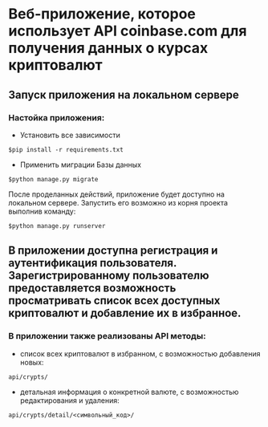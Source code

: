# Веб-приложение, которое использует API coinbase.com для получения данных о курсах криптовалют

## Запуск приложения на локальном сервере

### Настойка приложения:

- Установить все зависимости
```angular2html
$pip install -r requirements.txt
```
- Применить миграции Базы данных
```angular2html
$python manage.py migrate
```
После проделанных действий, приложение будет доступно на локальном сервере.
Запустить его возможно из корня проекта выполнив команду:
```angular2html
$python manage.py runserver
```

В приложении доступна регистрация и аутентификация пользователя. Зарегистрированному пользователю 
предоставляется возможность просматривать список всех доступных криптовалют и добавление их в избранное.
------------------------------
### В приложении также реализованы API методы:

- список всех криптовалют в избранном, с возможностью добавления новых:
```angular2html
api/crypts/
```
- детальная информация о конкретной валюте, с возможностью редактирования и удаления:
```angular2html
api/crypts/detail/<cимвольный_код>/
```
